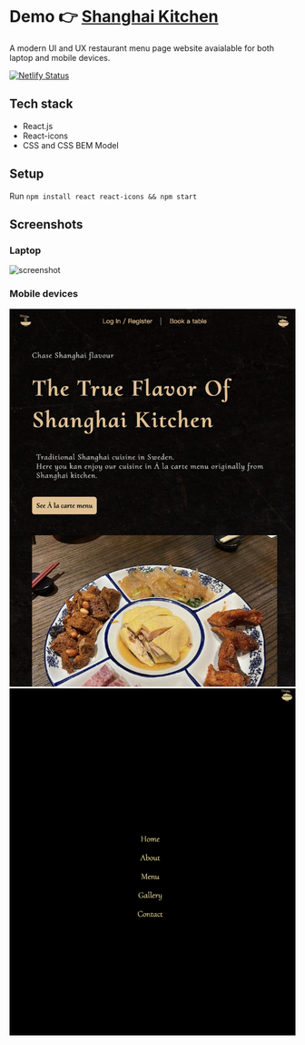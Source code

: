 # Demo 👉 [Shanghai Kitchen](https://shanghai-kitchen.netlify.app)

A modern UI and UX restaurant menu page website avaialable for both laptop and mobile devices. 


[![Netlify Status](https://api.netlify.com/api/v1/badges/04874db7-a6a1-42bb-9732-39bab5210afa/deploy-status)](https://app.netlify.com/sites/shanghai-kitchen/deploys)


## Tech stack 
- React.js 
- React-icons 
- CSS and CSS BEM Model 

## Setup
Run `npm install react react-icons && npm start`

## Screenshots
### Laptop 
![screenshot](./screenshots/1.png)
### Mobile devices
![screenshot](./screenshots/2.png)
![screenshot](./screenshots/3.png)
